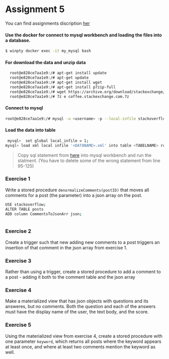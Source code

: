 # Assignment 5

You can find assignments discription [her](https://github.com/datsoftlyngby/soft2019spring-databases/blob/master/assignments/assignment5.md)

#### Use the docker for connect to mysql workbench and loading the files into a database.

```sh
$ winpty docker exec -it my_mysql bash
```
#### For download the data and unzip data
```sh
  root@e828ce7aa1e9:/# apt-get install update
  root@e828ce7aa1e9:/# apt-get update
  root@e828ce7aa1e9:/# apt-get install wget
  root@e828ce7aa1e9:/# apt-get install p7zip-full
  root@e828ce7aa1e9:/# wget https://archive.org/download/stackexchange/coffee.stackexchange.com.7z
  root@e828ce7aa1e9:/# 7z e coffee.stackexchange.com.7z
```
#### Connect to mysql 
```sh
root@e828ce7aa1e9:/# mysql -u <username> -p --local-infile stackoverflow
```
#### Load the data into table
```sh
 mysql>  set global local_infile = 1;
mysql> load xml local infile '<DATANAME>.xml' into table <TABELNAME> rows identified by '<row>';
```
> Copy sql statement from [here](https://gist.github.com/emanoelbarreiros/c164a60e98a7482cde22) into mysql workbench and run the statment. (You have to delete some of the wrong statement from line 95-125)

 
### Exercise 1
Write a stored procedure `denormalizeComments(postID)` that moves all comments for a post (the parameter) into a json array on the post. 
```sh
USE stackoverflow;
ALTER TABLE posts
ADD column CommentsToJsonArr json;
```
```sh
```

### Exercise 2
Create a trigger such that new adding new comments to a post triggers an insertion of that comment in the json array from exercise 1.

### Exercise 3
Rather than using a trigger, create a stored procedure to add a comment to a post - adding it both to the comment table and the json array

### Exercise 4
Make a materialized view that has json objects with questions and its answeres, but no comments. Both the question and each of the answers must have the display name of the user, the text body, and the score.

### Exercise 5
Using the materialized view from exercise 4, create a stored procedure with one parameter `keyword`, which returns all posts where the keyword appears at least once, and where at least two comments mention the keyword as well.
